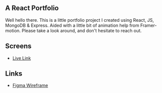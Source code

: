 ## A React Portfolio
Well hello there. This is a little portfolio project I created using React, JS, MongoDB & Express.  Aided with a little bit of animation help from Framer-motion. Please take a look around, and don't hesitate to reach out.

## Screens
* [Live Link](https://www.loganjmajor.com)

## Links
* [Figma Wireframe](https://www.figma.com/file/3dOSQDYWq3bFOMl5SULImg/port-logan?node-id=0%3A1&frame-preset-name=Desktop)
